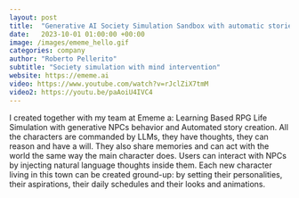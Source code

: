 ```yaml
---
layout: post
title:  "Generative AI Society Simulation Sandbox with automatic stories creation"
date:   2023-10-01 01:00:00 +00:00
image: /images/ememe_hello.gif
categories: company
author: "Roberto Pellerito"
subtitle: "Society simulation with mind intervention"
website: https://ememe.ai
video: https://www.youtube.com/watch?v=rJclZiX7tmM
video2: https://youtu.be/paAoiU4IVC4
---
```

I created together with my team at Ememe a: Learning Based RPG Life Simulation with generative NPCs behavior and Automated story creation.
All the characters are commanded by LLMs, they have thoughts, they can reason and have a will. They also share memories and can act with the world the same way the main character does. Users can interact with NPCs by injecting natural language thoughts inside them.
Each new character living in this town can be created ground-up: by setting their personalities, their aspirations, their daily schedules and their looks and animations.
